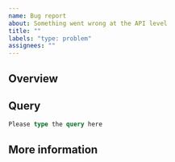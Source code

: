 ```yaml
---
name: Bug report
about: Something went wrong at the API level
title: ""
labels: "type: problem"
assignees: ""
---
```


<!-- Please fill in the information in each section so that the issue can be resolved easily -->

## Overview

<!-- Describe the issue that you encountered. -->

## Query

<!-- What was the query/mutation that you sent to the API? -->
<!-- Make sure that you have the proper authentication headers when sending your requests. DO NOT PUT THEM HERE. -->

```graphql
Please type the query here
```

## More information

<!-- Any possible fixes, more details... -->
